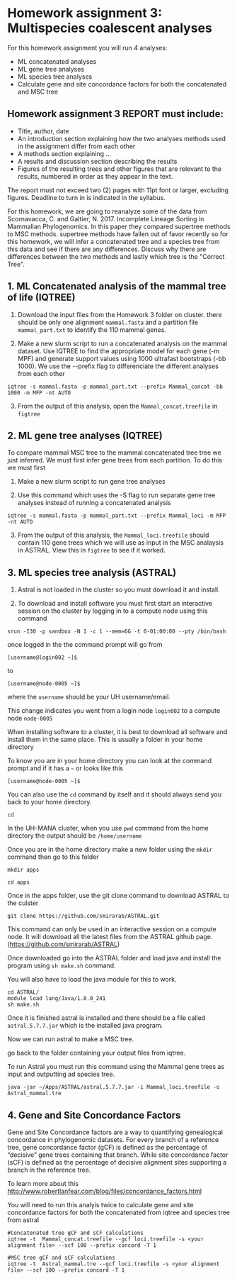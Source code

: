 # Homework assignment 3: Multispecies coalescent analyses

For this homework assignment you will run 4 analyses:
- ML concatenated analyses
- ML gene tree analyses
- ML species tree analyses
- Calculate gene and site concordance factors for both the concatenated and MSC tree 


## Homework assignment 3 REPORT must include:

- Title, author, date
- An introduction section explaining how the two analyses methods used in the assignment differ from each other
- A methods section explaining ...
- A results and discussion section describing the results
- Figures of the resulting trees and other figures that are relevant to the results, numbered in order as they appear in the text.

The report must not exceed two (2) pages with 11pt font or larger, excluding figures. Deadline to turn in is indicated in the syllabus.

For this homework, we are going to reanalyze some of the data from Scornavacca, C. and Galtier, N. 2017. Incomplete Lineage Sorting in Mammalian Phylogenomics. In this paper they compared supertree methods to MSC methods. supertree methods have fallen out of favor recently so for this homework, we will infer a concatenated tree and a species tree from this data and see if there are any differences. Discuss why there are differences between the two methods and lastly which tree is the "Correct Tree". 

## 1. ML Concatenated analysis of the mammal tree of life (IQTREE)

1. Download the input files from the Homework 3 folder on cluster. there should be only one alignment ```mammal.fasta``` and a partition file ```mammal_part.txt``` to identify the 110 mammal genes. 

2. Make a new slurm script to run a concatenated analysis on the mammal dataset. Use IQTREE to find the appropriate model for each gene (-m MPF) and generate support values using 1000 ultrafast bootstraps (-bb 1000). We use the --prefix flag to differenciate the different analyses from each other

```
iqtree -s mammal.fasta -p mammal_part.txt --prefix Mammal_concat -bb 1000 -m MFP -nt AUTO
```

3. From the output of this analysis, open the ```Mammal_concat.treefile``` in ```figtree```


## 2. ML gene tree analyses (IQTREE)

To compare mammal MSC tree to the mammal concatenated tree tree we just inferred. We must first infer gene trees from each partition. To do this we must first

1. Make a new slurm script to run gene tree analyses

2. Use this command which uses the -S flag to run separate gene tree analyses instead of running a concatenated analysis
```
iqtree -s mammal.fasta -p mammal_part.txt --prefix Mammal_loci -m MFP -nt AUTO
```

3. From the output of this analysis, the ```Mammal_loci.treefile``` should contain 110 gene trees which we will use as input in the MSC analaysis in ASTRAL. View this in ```figtree``` to see if it worked.

## 3. ML species tree analysis (ASTRAL) 

1. Astral is not loaded in the cluster so you must download it and install. 

2. To download and install software you must first start an interactive session on the cluster by logging in to a compute node using this command

```
srun -I30 -p sandbox -N 1 -c 1 --mem=6G -t 0-01:00:00 --pty /bin/bash
```

once logged in the the command prompt will go from

```
[username@login002 ~]$
```
to
```
[username@node-0005 ~]$
```
where the ```username``` should be your UH username/email. 

This change indicates you went from a login node ```login002``` to a compute node ```node-0005```

When installing software to a cluster, it is best to download all software and install them in the same place. This is usually a folder in your home directory 

To know you are in your home directory you can look at the command prompt and if it has a ```~```  or looks like this 

```
[username@node-0005 ~]$
``` 

You can also use the ```cd``` command by itself and it should always send you back to your home directory.

```
cd
```

In the UH-MANA cluster, when you use ```pwd``` command from the home directory the output should be ```/home/username```

Once you are in the home directory make a new folder using the ```mkdir``` command then go to this folder

```
mkdir apps

cd apps
```

Once in the apps folder, use the git clone command to download ASTRAL to the culster

```
git clone https://github.com/smirarab/ASTRAL.git
```
This command can only be used in an interactive session on a compute node. It will download all the latest files from the ASTRAL github page. (https://github.com/smirarab/ASTRAL)


Once downloaded go into the ASTRAL folder and load java and install the program using ```sh make.sh``` command.

You will also have to load the java module for this to work.

```
cd ASTRAL/
module load lang/Java/1.8.0_241
sh make.sh
```

Once it is finished astral is installed and there should be a file called ```astral.5.7.7.jar``` which is the installed java program.   

Now we can run astral to make a MSC tree.

go back to the folder containing your output files from iqtree.

To run Astral you must run this command using the Mammal gene trees as input and outputting ad species tree.

```
java -jar ~/Apps/ASTRAL/astral.5.7.7.jar -i Mammal_loci.treefile -o Astral_mammal.tre
```

## 4. Gene and Site Concordance Factors

Gene and Site Concordance factors are a way to quantifying genealogical concordance in phylogenomic datasets. For every branch of a reference tree, gene concordance factor (gCF) is defined as the percentage of “decisive” gene trees containing that branch. While site concordance factor (sCF) is defined as the percentage of decisive alignment sites supporting a branch in the reference tree. 

To learn more about this http://www.robertlanfear.com/blog/files/concordance_factors.html

You will need to run this analyis twice to calculate gene and site concordance factors for both the concatenated from iqtree and species tree from astral

```
#Concatenated tree gCF and sCF calculations
iqtree -t  Mammal_concat.treefile --gcf loci.treefile -s <your alignment file> --scf 100 --prefix concord -T 1

#MSC tree gCF and sCF calculations
iqtree -t  Astral_mammal.tre --gcf loci.treefile -s <your alignment file> --scf 100 --prefix concord -T 1
```

